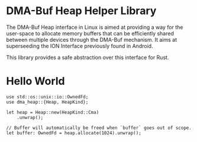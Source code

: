 # DMA-Buf Heap Helper Library

The DMA-Buf Heap interface in Linux is aimed at providing a way for the user-space to allocate
memory buffers that can be efficiently shared between multiple devices through the DMA-Buf
mechanism. It aims at superseeding the ION Interface previously found in Android.

This library provides a safe abstraction over this interface for Rust.

# Hello World

```rust,no_run
use std::os::unix::io::OwnedFd;
use dma_heap::{Heap, HeapKind};

let heap = Heap::new(HeapKind::Cma)
    .unwrap();

// Buffer will automatically be freed when `buffer` goes out of scope.
let buffer: OwnedFd = heap.allocate(1024).unwrap();
```
